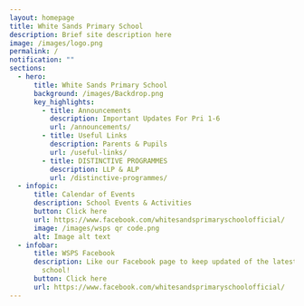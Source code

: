 ```yaml
---
layout: homepage
title: White Sands Primary School
description: Brief site description here
image: /images/logo.png
permalink: /
notification: ""
sections:
  - hero:
      title: White Sands Primary School
      background: /images/Backdrop.png
      key_highlights:
        - title: Announcements
          description: Important Updates For Pri 1-6
          url: /announcements/
        - title: Useful Links
          description: Parents & Pupils
          url: /useful-links/
        - title: DISTINCTIVE PROGRAMMES
          description: LLP & ALP
          url: /distinctive-programmes/
  - infopic:
      title: Calendar of Events
      description: School Events & Activities
      button: Click here
      url: https://www.facebook.com/whitesandsprimaryschoolofficial/
      image: /images/wsps qr code.png
      alt: Image alt text
  - infobar:
      title: WSPS Facebook
      description: Like our Facebook page to keep updated of the latest happenings in
        school!
      button: Click here
      url: https://www.facebook.com/whitesandsprimaryschoolofficial/
---
```

